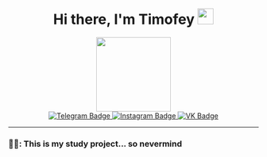 <div id="header" align="center">
  
  <h1 align="center">Hi there, I'm Timofey
    <img src="https://github.com/blackcater/blackcater/raw/main/images/Hi.gif" height="32"/>
  </h1>
  
  <img src="https://i.giphy.com/media/v1.Y2lkPTc5MGI3NjExdGRsN3FzbzgwbjBubGZmdHZpdnQ0aW9sZWkzdG16Mng0OGhzbDJpMSZlcD12MV9pbnRlcm5hbF9naWZfYnlfaWQmY3Q9Zw/CuuSHzuc0O166MRfjt/giphy.gif" width="150"/>

  <div id="badges">
    <a href="https://t.me/euronymous_ts">
      <img src="https://img.shields.io/badge/Telegram-blue?logo=telegram&logoColor=white" alt="Telegram Badge"/>
    </a>
    <a href="https://www.instagram.com/fatal_1703?igsh=cGl2dHhoYmxteGJz&utm_source=qr">
      <img src="https://img.shields.io/badge/Instagram-red?logo=instagram&logoColor=white" alt="Instagram Badge"/>
    </a>
    <a href="https://vk.com/fatal999">
      <img src="https://img.shields.io/badge/VKontakte-blue?logo=vk&logoColor=white" alt="VK Badge"/>
    </a>
  </div>
  
  <img src="https://komarev.com/ghpvc/?username=your-github-fatal999&style=flat-square&color=blue" alt=""/>
    
</div>

---

### 👨‍🎓: This is my study project... so nevermind
